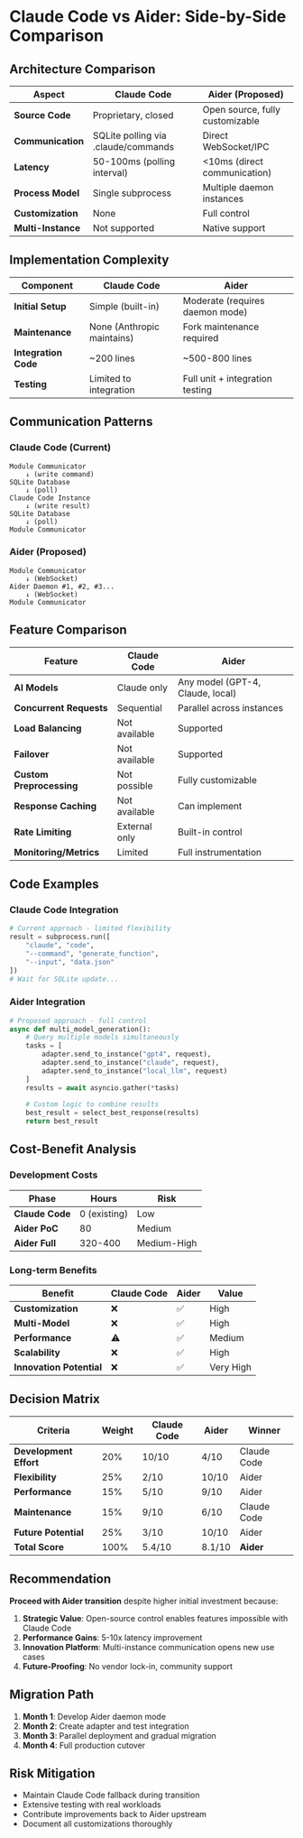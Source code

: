 # Claude Code vs Aider: Side-by-Side Comparison

## Architecture Comparison

| Aspect | Claude Code | Aider (Proposed) |
|--------|-------------|------------------|
| **Source Code** | Proprietary, closed | Open source, fully customizable |
| **Communication** | SQLite polling via .claude/commands | Direct WebSocket/IPC |
| **Latency** | 50-100ms (polling interval) | <10ms (direct communication) |
| **Process Model** | Single subprocess | Multiple daemon instances |
| **Customization** | None | Full control |
| **Multi-Instance** | Not supported | Native support |

## Implementation Complexity

| Component | Claude Code | Aider |
|-----------|-------------|--------|
| **Initial Setup** | Simple (built-in) | Moderate (requires daemon mode) |
| **Maintenance** | None (Anthropic maintains) | Fork maintenance required |
| **Integration Code** | ~200 lines | ~500-800 lines |
| **Testing** | Limited to integration | Full unit + integration testing |

## Communication Patterns

### Claude Code (Current)
```
Module Communicator
    ↓ (write command)
SQLite Database
    ↓ (poll)
Claude Code Instance
    ↓ (write result)
SQLite Database
    ↓ (poll)
Module Communicator
```

### Aider (Proposed)
```
Module Communicator
    ↓ (WebSocket)
Aider Daemon #1, #2, #3...
    ↓ (WebSocket)
Module Communicator
```

## Feature Comparison

| Feature | Claude Code | Aider |
|---------|-------------|--------|
| **AI Models** | Claude only | Any model (GPT-4, Claude, local) |
| **Concurrent Requests** | Sequential | Parallel across instances |
| **Load Balancing** | Not available | Supported |
| **Failover** | Not available | Supported |
| **Custom Preprocessing** | Not possible | Fully customizable |
| **Response Caching** | Not available | Can implement |
| **Rate Limiting** | External only | Built-in control |
| **Monitoring/Metrics** | Limited | Full instrumentation |

## Code Examples

### Claude Code Integration
```python
# Current approach - limited flexibility
result = subprocess.run([
    "claude", "code", 
    "--command", "generate_function",
    "--input", "data.json"
])
# Wait for SQLite update...
```

### Aider Integration
```python
# Proposed approach - full control
async def multi_model_generation():
    # Query multiple models simultaneously
    tasks = [
        adapter.send_to_instance("gpt4", request),
        adapter.send_to_instance("claude", request),
        adapter.send_to_instance("local_llm", request)
    ]
    results = await asyncio.gather(*tasks)
    
    # Custom logic to combine results
    best_result = select_best_response(results)
    return best_result
```

## Cost-Benefit Analysis

### Development Costs
| Phase | Hours | Risk |
|-------|-------|------|
| **Claude Code** | 0 (existing) | Low |
| **Aider PoC** | 80 | Medium |
| **Aider Full** | 320-400 | Medium-High |

### Long-term Benefits
| Benefit | Claude Code | Aider | Value |
|---------|-------------|--------|-------|
| **Customization** | ❌ | ✅ | High |
| **Multi-Model** | ❌ | ✅ | High |
| **Performance** | ⚠️ | ✅ | Medium |
| **Scalability** | ❌ | ✅ | High |
| **Innovation Potential** | ❌ | ✅ | Very High |

## Decision Matrix

| Criteria | Weight | Claude Code | Aider | Winner |
|----------|--------|-------------|--------|---------|
| **Development Effort** | 20% | 10/10 | 4/10 | Claude Code |
| **Flexibility** | 25% | 2/10 | 10/10 | Aider |
| **Performance** | 15% | 5/10 | 9/10 | Aider |
| **Maintenance** | 15% | 9/10 | 6/10 | Claude Code |
| **Future Potential** | 25% | 3/10 | 10/10 | Aider |
| **Total Score** | 100% | 5.4/10 | 8.1/10 | **Aider** |

## Recommendation

**Proceed with Aider transition** despite higher initial investment because:

1. **Strategic Value**: Open-source control enables features impossible with Claude Code
2. **Performance Gains**: 5-10x latency improvement
3. **Innovation Platform**: Multi-instance communication opens new use cases
4. **Future-Proofing**: No vendor lock-in, community support

## Migration Path

1. **Month 1**: Develop Aider daemon mode
2. **Month 2**: Create adapter and test integration
3. **Month 3**: Parallel deployment and gradual migration
4. **Month 4**: Full production cutover

## Risk Mitigation

- Maintain Claude Code fallback during transition
- Extensive testing with real workloads
- Contribute improvements back to Aider upstream
- Document all customizations thoroughly
